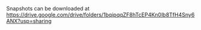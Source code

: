 Snapshots can be downloaded at
https://drive.google.com/drive/folders/1bqipqqZF8hTcEP4Kn0lb8TfH4Sny6ANX?usp=sharing

